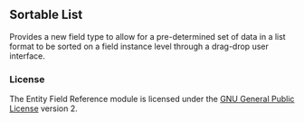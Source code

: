 ## Sortable List

Provides a new field type to allow for a pre-determined set of data in a list format to be sorted on a field instance level through a drag-drop user interface.

### License

The Entity Field Reference module is licensed under the [GNU General Public License](./LICENSE.md) version 2.

